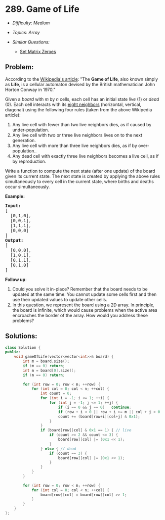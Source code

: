 # 289. Game of Life

* *Difficulty: Medium*

* *Topics: Array*

* *Similar Questions:*

  * [Set Matrix Zeroes](set-matrix-zeroes.md)

## Problem:

<p>According to the <a href="https://en.wikipedia.org/wiki/Conway%27s_Game_of_Life" target="_blank">Wikipedia&#39;s article</a>: &quot;The <b>Game of Life</b>, also known simply as <b>Life</b>, is a cellular automaton devised by the British mathematician John Horton Conway in 1970.&quot;</p>

<p>Given a <i>board</i> with <i>m</i> by <i>n</i> cells, each cell has an initial state <i>live</i> (1) or <i>dead</i> (0). Each cell interacts with its <a href="https://en.wikipedia.org/wiki/Moore_neighborhood" target="_blank">eight neighbors</a> (horizontal, vertical, diagonal) using the following four rules (taken from the above Wikipedia article):</p>

<ol>
	<li>Any live cell with fewer than two live neighbors dies, as if caused by under-population.</li>
	<li>Any live cell with two or three live neighbors lives on to the next generation.</li>
	<li>Any live cell with more than three live neighbors dies, as if by over-population..</li>
	<li>Any dead cell with exactly three live neighbors becomes a live cell, as if by reproduction.</li>
</ol>

<p>Write a function to compute the next state (after one update) of the board given its current state.&nbsp;<span>The next state is created by applying the above rules simultaneously to every cell in the current state, where&nbsp;births and deaths occur simultaneously.</span></p>

<p><strong>Example:</strong></p>

<pre>
<strong>Input: 
</strong><span id="example-input-1-1">[
&nbsp; [0,1,0],
&nbsp; [0,0,1],
&nbsp; [1,1,1],
&nbsp; [0,0,0]
]</span>
<strong>Output: 
</strong><span id="example-output-1">[
&nbsp; [0,0,0],
&nbsp; [1,0,1],
&nbsp; [0,1,1],
&nbsp; [0,1,0]
]</span>
</pre>

<p><b>Follow up</b>:</p>

<ol>
	<li>Could you solve it in-place? Remember that the board needs to be updated at the same time: You cannot update some cells first and then use their updated values to update other cells.</li>
	<li>In this question, we represent the board using a 2D array. In principle, the board is infinite, which would cause problems when the active area encroaches the border of the array. How would you address these problems?</li>
</ol>

## Solutions:

```c++
class Solution {
public:
    void gameOfLife(vector<vector<int>>& board) {
        int m = board.size();
        if (m == 0) return;
        int n = board[0].size();
        if (n == 0) return;
        
        for (int row = 0; row < m; ++row) {
            for (int col = 0; col < n; ++col) {
                int count = 0;
                for (int i = -1; i <= 1; ++i) {
                    for (int j = -1; j <= 1; ++j) {
                        if (i == 0 && j == 0)   continue;
                        if (row + i < 0 || row + i >= m || col + j < 0 || col + j >= n) continue;
                        count += (board[row+i][col+j] & 0x1);
                    }
                }
                if (board[row][col] & 0x1 == 1) { // live
                    if (count >= 2 && count <= 3) {
                        board[row][col] |= (0x1 << 1);
                    }
                } else { // dead
                    if (count == 3) {
                        board[row][col] |= (0x1 << 1);
                    }
                }
            }
        }
        
        for (int row = 0; row < m; ++row) {
            for (int col = 0; col < n; ++col) {
                board[row][col] = board[row][col] >> 1;
            }
        }
    }
};
```
